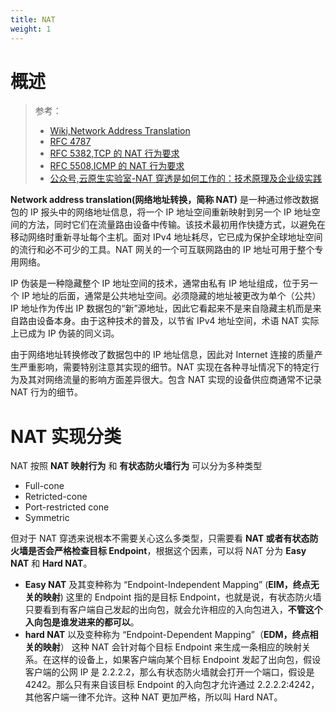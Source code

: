 ```yaml
---
title: NAT
weight: 1
---
```


# 概述

> 参考：
> 
> - [Wiki,Network Address Translation](https://en.wikipedia.org/wiki/Network_address_translation)
> - [RFC 4787](https://www.rfc-editor.org/rfc/rfc4787.html)
> - [RFC 5382,TCP 的 NAT 行为要求](https://www.rfc-editor.org/rfc/rfc5382.html)
> - [RFC 5508,ICMP 的 NAT 行为要求](https://www.rfc-editor.org/rfc/rfc5508.html)
> - [公众号,云原生实验室-NAT 穿透是如何工作的：技术原理及企业级实践](https://mp.weixin.qq.com/s/IzdUBvnRze4GGC6yCqmJwA)

**Network address translation(网络地址转换，简称 NAT)** 是一种通过修改数据包的 IP 报头中的网络地址信息，将一个 IP 地址空间重新映射到另一个 IP 地址空间的方法，同时它们在流量路由设备中传输。该技术最初用作快捷方式，以避免在移动网络时重新寻址每个主机。面对 IPv4 地址耗尽，它已成为保护全球地址空间的流行和必不可少的工具。NAT 网关的一个可互联网路由的 IP 地址可用于整个专用网络。

IP 伪装是一种隐藏整个 IP 地址空间的技术，通常由私有 IP 地址组成，位于另一个 IP 地址的后面，通常是公共地址空间。必须隐藏的地址被更改为单个（公共）IP 地址作为传出 IP 数据包的“新”源地址，因此它看起来不是来自隐藏主机而是来自路由设备本身。由于这种技术的普及，以节省 IPv4 地址空间，术语 NAT 实际上已成为 IP 伪装的同义词。

由于网络地址转换修改了数据包中的 IP 地址信息，因此对 Internet 连接的质量产生严重影响，需要特别注意其实现的细节。NAT 实现在各种寻址情况下的特定行为及其对网络流量的影响方面差异很大。包含 NAT 实现的设备供应商通常不记录 NAT 行为的细节。

# NAT 实现分类

NAT 按照 **NAT 映射行为** 和 **有状态防火墙行为** 可以分为多种类型

- Full-cone
- Retricted-cone
- Port-restricted cone
- Symmetric

但对于 NAT 穿透来说根本不需要关心这么多类型，只需要看 **NAT 或者有状态防火墙是否会严格检查目标 Endpoint**，根据这个因素，可以将 NAT 分为 **Easy NAT** 和 **Hard NAT**。

- **Easy NAT** 及其变种称为 “Endpoint-Independent Mapping” (**EIM，终点无关的映射**) 这里的 Endpoint 指的是目标 Endpoint，也就是说，有状态防火墙只要看到有客户端自己发起的出向包，就会允许相应的入向包进入，**不管这个入向包是谁发进来的都可以**。
- **hard NAT** 以及变种称为 “Endpoint-Dependent Mapping”（**EDM，终点相关的映射**） 这种 NAT 会针对每个目标 Endpoint 来生成一条相应的映射关系。在这样的设备上，如果客户端向某个目标 Endpoint 发起了出向包，假设客户端的公网 IP 是 2.2.2.2，那么有状态防火墙就会打开一个端口，假设是 4242。那么只有来自该目标 Endpoint 的入向包才允许通过 2.2.2.2:4242，其他客户端一律不允许。这种 NAT 更加严格，所以叫 Hard NAT。
